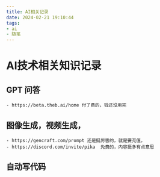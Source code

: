 ```yaml
---
title: AI相关记录
date: 2024-02-21 19:10:44
tags: 
- ai
- 随笔
---
```


# AI技术相关知识记录
## GPT 问答
    - https://beta.theb.ai/home 付了费的，钱还没用完

## 图像生成，视频生成，
    - https://gencraft.com/prompt 还是挺厉害的，就是要充值。
    - https://discord.com/invite/pika  免费的，内容挺多有点意思

## 自动写代码
